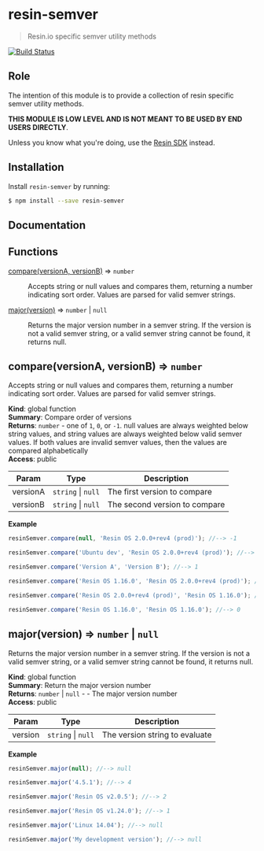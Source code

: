 resin-semver
============

> Resin.io specific semver utility methods

[![Build Status](https://travis-ci.org/resin-io-modules/resin-semver.svg?branch=master)](https://travis-ci.org/resin-io-modules/resin-semver)

Role
----

The intention of this module is to provide a collection of resin specific semver utility methods.

**THIS MODULE IS LOW LEVEL AND IS NOT MEANT TO BE USED BY END USERS DIRECTLY**.

Unless you know what you're doing, use the [Resin SDK](https://github.com/resin-io/resin-sdk) instead.

Installation
------------

Install `resin-semver` by running:

```sh
$ npm install --save resin-semver
```

Documentation
-------------

## Functions

<dl>
<dt><a href="#compare">compare(versionA, versionB)</a> ⇒ <code>number</code></dt>
<dd><p>Accepts string or null values and compares them, returning a number
indicating sort order. Values are parsed for valid semver strings.</p>
</dd>
<dt><a href="#major">major(version)</a> ⇒ <code>number</code> | <code>null</code></dt>
<dd><p>Returns the major version number in a semver string.
If the version is not a valid semver string, or a valid semver string cannot be
found, it returns null.</p>
</dd>
</dl>

<a name="compare"></a>

## compare(versionA, versionB) ⇒ <code>number</code>
Accepts string or null values and compares them, returning a number
indicating sort order. Values are parsed for valid semver strings.

**Kind**: global function  
**Summary**: Compare order of versions  
**Returns**: <code>number</code> - one of `1`, `0`, or `-1`. null values are always weighted below
string values, and string values are always weighted below valid semver values.
If both values are invalid semver values, then the values are compared alphabetically  
**Access**: public  

| Param | Type | Description |
| --- | --- | --- |
| versionA | <code>string</code> \| <code>null</code> | The first version to compare |
| versionB | <code>string</code> \| <code>null</code> | The second version to compare |

**Example**  
```js
resinSemver.compare(null, 'Resin OS 2.0.0+rev4 (prod)'); //--> -1

resinSemver.compare('Ubuntu dev', 'Resin OS 2.0.0+rev4 (prod)'); //--> -1

resinSemver.compare('Version A', 'Version B'); //--> 1

resinSemver.compare('Resin OS 1.16.0', 'Resin OS 2.0.0+rev4 (prod)'); //--> 1

resinSemver.compare('Resin OS 2.0.0+rev4 (prod)', 'Resin OS 1.16.0'); //--> -1

resinSemver.compare('Resin OS 1.16.0', 'Resin OS 1.16.0'); //--> 0
```
<a name="major"></a>

## major(version) ⇒ <code>number</code> \| <code>null</code>
Returns the major version number in a semver string.
If the version is not a valid semver string, or a valid semver string cannot be
found, it returns null.

**Kind**: global function  
**Summary**: Return the major version number  
**Returns**: <code>number</code> \| <code>null</code> - - The major version number  
**Access**: public  

| Param | Type | Description |
| --- | --- | --- |
| version | <code>string</code> \| <code>null</code> | The version string to evaluate |

**Example**  
```js
resinSemver.major(null); //--> null

resinSemver.major('4.5.1'); //--> 4

resinSemver.major('Resin OS v2.0.5'); //--> 2

resinSemver.major('Resin OS v1.24.0'); //--> 1

resinSemver.major('Linux 14.04'); //--> null

resinSemver.major('My development version'); //--> null
```


